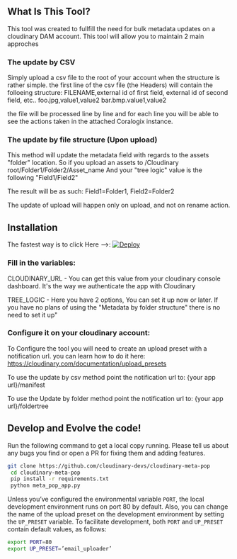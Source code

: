 ## What Is This Tool?
This tool was created to fullfill the need for bulk metadata updates on a cloudinary DAM account.
This tool will allow you to maintain 2 main approches

### The update by CSV
Simply upload a csv file to the root of your account when the structure is rather simple.
the first line of the csv file (the Headers) will contain the folloeing structure:
	FILENAME,external id of first field, external id of second field, etc..
	foo.jpg,value1,value2
	bar.bmp.value1,value2

the file will be processed line by line and for each line you will be able to see the actions taken in the attached Coralogix instance.

### The update by file structure (Upon upload)
This method will update the metadata field with regards to the assets "folder" location.
So if you upload an assets to /Cloudinary root/Folder1/Folder2/Asset_name
And your "tree logic" value is the following "Field1/Field2"

The result will be as such: Field1=Folder1, Field2=Folder2

The update of upload will happen only on upload, and not on rename action.

## Installation
The fastest way is to click Here -->:
[![Deploy](https://www.herokucdn.com/deploy/button.svg)](https://heroku.com/deploy?template=https://github.com/cloudinary-devs/cloudinary-meta-pop)

### Fill in the variables:
CLOUDINARY_URL - You can get this value from your cloudinary console dashboard. It's the way we authenticate the app with Cloudinary

TREE_LOGIC - Here you have 2 options, You can set it up now or later.
If you have no plans of using the "Metadata by folder structure" there is no need to set it up"

### Configure it on your cloudinary account:
To Configure the tool you will need to create an upload preset with a notification url.
you can learn how to do it here: https://cloudinary.com/documentation/upload_presets

To use the update by csv method point the notification url to:
	{your app url}/manifest

To use the Update by folder method point the notification url to:
	{your app url}/foldertree


## Develop and Evolve the code!
Run the following command to get a local copy running.
Please tell us about any bugs you find or open a PR for fixing them and adding features.

```bash
git clone https://github.com/cloudinary-devs/cloudinary-meta-pop
 cd cloudinary-meta-pop
 pip install -r requirements.txt
 python meta_pop_app.py
```


Unless you’ve configured the environmental variable `PORT`, the local development environment runs on port 80 by default. Also, you can change the name of the upload preset on the development environment by setting the `UP_PRESET` variable. To facilitate development, both `PORT` and `UP_PRESET` contain default values, as follows:


``` bash
export PORT=80
export UP_PRESET=’email_uploader’
```
